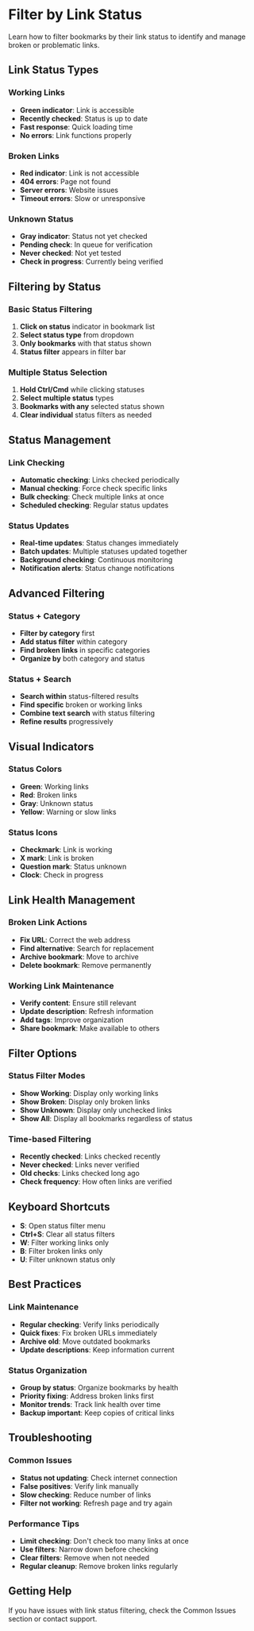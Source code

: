 # Filter by Link Status

Learn how to filter bookmarks by their link status to identify and manage broken or problematic links.

## Link Status Types

### **Working Links**
- **Green indicator**: Link is accessible
- **Recently checked**: Status is up to date
- **Fast response**: Quick loading time
- **No errors**: Link functions properly

### **Broken Links**
- **Red indicator**: Link is not accessible
- **404 errors**: Page not found
- **Server errors**: Website issues
- **Timeout errors**: Slow or unresponsive

### **Unknown Status**
- **Gray indicator**: Status not yet checked
- **Pending check**: In queue for verification
- **Never checked**: Not yet tested
- **Check in progress**: Currently being verified

## Filtering by Status

### **Basic Status Filtering**
1. **Click on status** indicator in bookmark list
2. **Select status type** from dropdown
3. **Only bookmarks** with that status shown
4. **Status filter** appears in filter bar

### **Multiple Status Selection**
1. **Hold Ctrl/Cmd** while clicking statuses
2. **Select multiple status** types
3. **Bookmarks with any** selected status shown
4. **Clear individual** status filters as needed

## Status Management

### **Link Checking**
- **Automatic checking**: Links checked periodically
- **Manual checking**: Force check specific links
- **Bulk checking**: Check multiple links at once
- **Scheduled checking**: Regular status updates

### **Status Updates**
- **Real-time updates**: Status changes immediately
- **Batch updates**: Multiple statuses updated together
- **Background checking**: Continuous monitoring
- **Notification alerts**: Status change notifications

## Advanced Filtering

### **Status + Category**
- **Filter by category** first
- **Add status filter** within category
- **Find broken links** in specific categories
- **Organize by** both category and status

### **Status + Search**
- **Search within** status-filtered results
- **Find specific** broken or working links
- **Combine text search** with status filtering
- **Refine results** progressively

## Visual Indicators

### **Status Colors**
- **Green**: Working links
- **Red**: Broken links
- **Gray**: Unknown status
- **Yellow**: Warning or slow links

### **Status Icons**
- **Checkmark**: Link is working
- **X mark**: Link is broken
- **Question mark**: Status unknown
- **Clock**: Check in progress

## Link Health Management

### **Broken Link Actions**
- **Fix URL**: Correct the web address
- **Find alternative**: Search for replacement
- **Archive bookmark**: Move to archive
- **Delete bookmark**: Remove permanently

### **Working Link Maintenance**
- **Verify content**: Ensure still relevant
- **Update description**: Refresh information
- **Add tags**: Improve organization
- **Share bookmark**: Make available to others

## Filter Options

### **Status Filter Modes**
- **Show Working**: Display only working links
- **Show Broken**: Display only broken links
- **Show Unknown**: Display only unchecked links
- **Show All**: Display all bookmarks regardless of status

### **Time-based Filtering**
- **Recently checked**: Links checked recently
- **Never checked**: Links never verified
- **Old checks**: Links checked long ago
- **Check frequency**: How often links are verified

## Keyboard Shortcuts

- **S**: Open status filter menu
- **Ctrl+S**: Clear all status filters
- **W**: Filter working links only
- **B**: Filter broken links only
- **U**: Filter unknown status only

## Best Practices

### **Link Maintenance**
- **Regular checking**: Verify links periodically
- **Quick fixes**: Fix broken URLs immediately
- **Archive old**: Move outdated bookmarks
- **Update descriptions**: Keep information current

### **Status Organization**
- **Group by status**: Organize bookmarks by health
- **Priority fixing**: Address broken links first
- **Monitor trends**: Track link health over time
- **Backup important**: Keep copies of critical links

## Troubleshooting

### **Common Issues**
- **Status not updating**: Check internet connection
- **False positives**: Verify link manually
- **Slow checking**: Reduce number of links
- **Filter not working**: Refresh page and try again

### **Performance Tips**
- **Limit checking**: Don't check too many links at once
- **Use filters**: Narrow down before checking
- **Clear filters**: Remove when not needed
- **Regular cleanup**: Remove broken links regularly

## Getting Help

If you have issues with link status filtering, check the Common Issues section or contact support.
